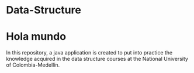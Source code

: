 # Data-Structure
# Hola mundo
In this repository, a java application is created to put into practice the knowledge acquired in the data structure courses at the National University of Colombia-Medellín.
